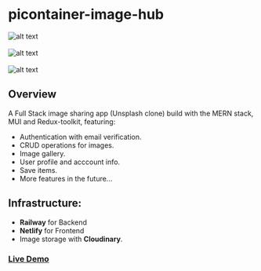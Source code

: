 # picontainer-image-hub
![alt text](https://res.cloudinary.com/dru9x9rey/image/upload/v1668199996/website-images/webp-images/images_qjaake.webp "Images page")
<br><br>
![alt text](https://res.cloudinary.com/dru9x9rey/image/upload/v1668199995/website-images/webp-images/profile_nfzqcd.webp "Profile page")
<br><br>
![alt text](https://res.cloudinary.com/dru9x9rey/image/upload/v1668199992/website-images/webp-images/upload_ewj6rg.webp "Upload image page")
## Overview
A Full Stack image sharing app (Unsplash clone) build with the MERN stack, MUI and Redux-toolkit, featuring:
- Authentication with email verification.
- CRUD operations for images.
- Image gallery.
- User profile and acccount info.
- Save items.
- More features in the future...
## Infrastructure:
- **Railway** for Backend 
- **Netlify** for Frontend
- Image storage with **Cloudinary**.
### [Live Demo](https://client-picontainer.netlify.app)
